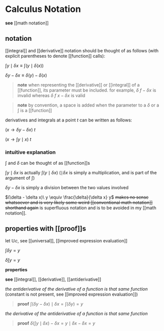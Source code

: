 # Calculus Notation

**see** [[math notation]]

## notation

[[integral]] and [[derivative]] notation should be thought of as follows (with explicit parentheses to denote [[function]] calls):

$\int y \mid \delta x \equiv \int (y \mid \delta(x))$

$\delta y - \delta x \equiv \delta(y) - \delta(x)$

> **note** when representing the [[derivative]] or [[integral]] of a [[function]], its parameter must be included. for example, $\delta\ f - \delta x$ is invalid whereas $\delta\ f\ x - \delta x$ is valid

> **note** by convention, a space is added when the parameter to a $\delta$ or a $\int$ is a [[function]]

derivatives and integrals at a point $t$ can be written as follows:

$(x \rightarrow \delta y - \delta x)\ t$

$(x \rightarrow \int y \mid x)\ t$

### intuitive explanation

$\int$ and $\delta$ can be thought of as [[function]]s

$\int y \mid \delta x$ is actually $\int (y \mid \delta x)$ ($\mid \delta x$ is simply a multiplication, and is part of the argument of $\int$)

$\delta y - \delta x$ is simply a division between the two values involved

$(\delta - \delta x)\ y \equiv \frac{\delta}{\delta x} y$ ~~makes no sense whatsoever and is very likely some weird [[conventional math notation]] shorthand again~~ is superfluous notation and is to be avoided in my [[math notation]].

## properties with [[proof]]s

let $\mathbb U c$, see [[universal]], [[improved expression evaluation]]

$\int \delta y = y$

$\delta \int y = y$

**properties**

**see** [[integral]], [[derivative]], [[antiderivative]]

_the antiderivative of the derivative of a function is that same function_ (constant is not present, see [[improved expression evaluation]])

> **proof** $\int (\delta y - \delta x) \mid \delta x = \int (\delta y) = y$

_the derivative of the antiderivative of a function is that same function_

> **proof** $\delta (\int y \mid \delta x) - \delta x = y \mid \delta x - \delta x = y$
